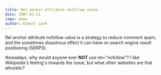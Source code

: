 ```yaml
---
title: Rel anchor attribute nofollow value
date: 2007-01-21
tags: none
author: Albert Lash
---
```

Rel anchor attribute nofollow value is a strategy to reduce comment spam, and the sometimes disastrous effect it can have on search engine result positioning (SERPS).

Nowadays, why would anyone ever <strong>NOT</strong> use rel="nofollow"? I like Wikipedia's feeling's towards the issue, but what other websites are that altruistic?

